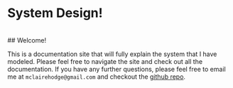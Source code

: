 # System Design!
<br>
## Welcome!

This is a documentation site that will fully explain the system that I have modeled. Please feel free to navigate the site and check out all the documentation. If you have any further questions, please feel free to email me at `mclairehodge@gmail.com` and checkout the [github repo](https://github.com/mclaireh/event-driven-arch).

